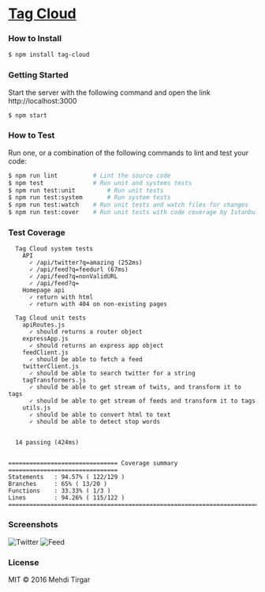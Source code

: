# [Tag Cloud](https://github.com/code-guru/tag-cloud)



### How to Install

```sh
$ npm install tag-cloud
```

### Getting Started

Start the server with the following command and open the link http://localhost:3000

```sh
$ npm start
```

### How to Test

Run one, or a combination of the following commands to lint and test your code:

```sh
$ npm run lint          # Lint the source code
$ npm test              # Run unit and systems tests
$ npm run test:unit         # Run unit tests
$ npm run test:system       # Run system tests
$ npm run test:watch    # Run unit tests and watch files for changes
$ npm run test:cover    # Run unit tests with code coverage by Istanbul
```

### Test Coverage
```
  Tag Cloud system tests
    API
      ✓ /api/twitter?q=amazing (252ms)
      ✓ /api/feed?q=feedurl (67ms)
      ✓ /api/feed?q=nonValidURL
      ✓ /api/feed?q=
    Homepage api
      ✓ return with html
      ✓ return with 404 on non-existing pages

  Tag Cloud unit tests
    apiRoutes.js
      ✓ should returns a router object
    expressApp.js
      ✓ should returns an express app object
    feedClient.js
      ✓ should be able to fetch a feed
    twitterClient.js
      ✓ should be able to search twitter for a string
    tagTransformers.js
      ✓ should be able to get stream of twits, and transform it to tags
      ✓ should be able to get stream of feeds and transform it to tags
    utils.js
      ✓ should be able to convert html to text
      ✓ should be able to detect stop words


  14 passing (424ms)


=============================== Coverage summary ===============================
Statements   : 94.57% ( 122/129 )
Branches     : 65% ( 13/20 )
Functions    : 33.33% ( 1/3 )
Lines        : 94.26% ( 115/122 )
================================================================================
```

### Screenshots
![Twitter](http://i.imgur.com/ZjhoP5t.png)
![Feed](http://i.imgur.com/EJvdAdd.png)

### License

MIT © 2016 Mehdi Tirgar
